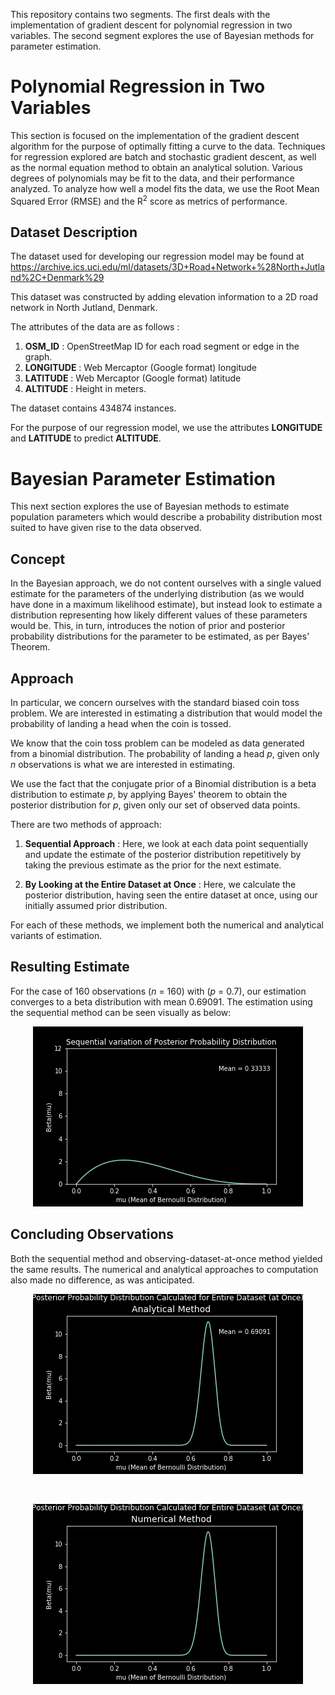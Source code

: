 This repository contains two segments. 
The first deals with the implementation of gradient descent for polynomial regression in two variables.
The second segment explores the use of Bayesian methods for parameter estimation.

# Polynomial Regression in Two Variables

This section is focused on the implementation of the gradient descent algorithm for the purpose of optimally fitting a curve to the data.
Techniques for regression explored are batch and stochastic gradient descent, as well as the normal equation method to obtain an analytical solution. Various degrees of polynomials may be fit to the data, and their performance analyzed. To analyze how well a model fits the data, we use the Root Mean Squared Error (RMSE) and the R<sup>2</sup> score as metrics of performance.

## Dataset Description

The dataset used for developing our regression model may be found at https://archive.ics.uci.edu/ml/datasets/3D+Road+Network+%28North+Jutland%2C+Denmark%29

This dataset was constructed by adding elevation information to a 2D road network in North Jutland, Denmark.

The attributes of the data are as follows :

1.  <b>OSM_ID</b>   :    OpenStreetMap ID for each road segment or edge in the graph.
2.  <b>LONGITUDE</b>  :   Web Mercaptor (Google format) longitude
3.  <b>LATITUDE</b>   :   Web Mercaptor (Google format) latitude
4.  <b>ALTITUDE</b>   :   Height in meters.

The dataset contains 434874 instances.

For the purpose of our regression model, we use the attributes    <b>LONGITUDE</b>    and    <B>LATITUDE</b>    to predict    <b>ALTITUDE</b>. 

# Bayesian Parameter Estimation

This next section explores the use of Bayesian methods to estimate population parameters which would describe a probability distribution most suited to have given rise to the data observed. 

## Concept

In the Bayesian approach, we do not content ourselves with a single valued estimate for the parameters of the underlying distribution (as we would have done in a maximum likelihood estimate), but instead look to estimate a distribution representing how likely different values of these parameters would be. This, in turn, introduces the notion of prior and posterior probability distributions for the parameter to be estimated, as per Bayes' Theorem.

## Approach

In particular, we concern ourselves with the standard biased coin toss problem. We are interested in estimating a distribution that would model the probability of landing a head when the coin is tossed. 

We know that the coin toss problem can be modeled as data generated from a binomial distribution. The probability of landing a head <i>p</i>, given only <i>n</i> observations is what we are interested in estimating. 

We use the fact that the conjugate prior of a Binomial distribution is a beta distribution to estimate <i>p</i>, by applying Bayes' theorem to obtain the posterior distribution for <i>p</i>, given only our set of observed data points.

There are two methods of approach:

1. <b>Sequential Approach</b> : Here, we look at each data point sequentially and update the estimate of the posterior distribution repetitively by taking the previous estimate as the prior for the next estimate.

2. <b>By Looking at the Entire Dataset at Once</b> : Here, we calculate the posterior distribution, having seen the entire dataset at once, using our initially assumed prior distribution.
  
For each of these methods, we implement both the numerical and analytical variants of estimation.

## Resulting Estimate

For the case of 160 observations (<i>n</i> = 160) with (<i>p</i> = 0.7), our estimation converges to a beta distribution with mean 0.69091.
The estimation using the sequential method can be seen visually as below:

<p align="center"> <img src="https://raw.githubusercontent.com/pranurs/regression-model/master/Posterior%20Probability%20Distribution%20Plots/animation_anal.gif" title="Sequential Method of Estimation of Posterior Probability Distribution">
</p>

## Concluding Observations

Both the sequential method and observing-dataset-at-once method yielded the same results. The numerical and analytical approaches to computation also made no difference, as was anticipated.

<p align="center"> <img src="https://raw.githubusercontent.com/pranurs/regression-model/master/Posterior%20Probability%20Distribution%20Plots/Fig_Entire_Dataset_Anal.png" title="Analytical Method of Estimation using Entire Dataset">
</p>
<br>
<p align="center"> <img src="https://raw.githubusercontent.com/pranurs/regression-model/master/Posterior%20Probability%20Distribution%20Plots/Fig_Entire_Dataset_Num.png" title="Numerical Method of Estimation using Entire Dataset">
</p>
